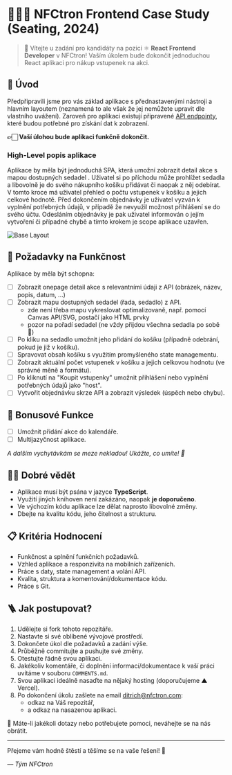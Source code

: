 # 🧑🏻‍🚀 NFCtron Frontend Case Study (Seating, 2024)

> 👋 Vítejte u zadání pro kandidáty na pozici ⚛️ **React Frontend Developer** v NFCtron! Vaším úkolem bude
> dokončit jednoduchou React aplikaci pro nákup vstupenek na akci.

## 🎯 Úvod

Předpřipravili jsme pro vás základ aplikace s přednastavenými nástroji a hlavním layoutem (neznamená to ale však že jej nemůžete upravit dle vlastního uvážení).
Zaroveň pro aplikaci existují připravené [API endpointy](./API.md), které budou potřebné pro získání dat k zobrazení.

**👉🏻 Vaší úlohou bude aplikaci funkčně dokončit.**

### High-Level popis aplikace

Aplikace by měla být jednoduchá SPA, která umožní zobrazit detail akce s mapou dostupných sedadel .
Uživatel si po příchodu může prohlížet sedadla a libovolně je do svého nákupního košíku přidávat či naopak z něj odebírat.
V tomto kroce má uživatel přehled o počtu vstupenek v košíku a jejich celkové hodnotě.
Před dokončením objednávky je uživatel vyzván k vyplnění potřebných údajů, v případě že nevyužil možnost přihlášení se do svého účtu.
Odesláním objednávky je pak uživatel informován o jejím vytvoření či případné chybě a tímto krokem je scope aplikace uzavřen.

![Base Layout](./base-layout.png)

## 🌱 Požadavky na Funkčnost

Aplikace by měla být schopna:

- [ ] Zobrazit onepage detail akce s relevantními údaji z API (obrázek, název, popis, datum, ...)
- [ ] Zobrazit mapu dostupných sedadel (řada, sedadlo) z API.
  - zde není třeba mapu vykreslovat optimalizovaně, např. pomocí Canvas API/SVG, postačí jako HTML prvky
  - pozor na pořadí sedadel (ne vždy přijdou všechna sedadla po sobě 👀)
- [ ] Po kliku na sedadlo umožnit jeho přidání do košíku (případně odebrání, pokud je již v košíku).
- [ ] Spravovat obsah košíku s využitím promyšleného state managementu.
- [ ] Zobrazit aktuální počet vstupenek v košíku a jejich celkovou hodnotu (ve správné měně a formátu).
- [ ] Po kliknutí na "Koupit vstupenky" umožnit přihlášení nebo vyplnění potřebných údajů jako "host".
- [ ] Vytvořit objednávku skrze API a zobrazit výsledek (úspěch nebo chybu).

## 🌟 Bonusové Funkce

- [ ] Umožnit přidání akce do kalendáře.
- [ ] Multijazyčnost aplikace.

_A dalším vychytávkám se meze nekladou! Ukážte, co umíte! 💫_

## ☝🏻 Dobré vědět

- Aplikace musí být psána v jazyce **TypeScript**.
- Využití jiných knihoven není zakázáno, naopak **je doporučeno**.
- Ve výchozím kódu aplikace lze dělat naprosto libovolné změny.
- Dbejte na kvalitu kódu, jeho čitelnost a strukturu.

## 📋 Kritéria Hodnocení

- Funkčnost a splnění funkčních požadavků.
- Vzhled aplikace a responzivita na mobilních zařízeních.
- Práce s daty, state management a volání API.
- Kvalita, struktura a komentování/dokumentace kódu.
- Práce s Git.

## 🪜 Jak postupovat?

1. Udělejte si fork tohoto repozitáře.
2. Nastavte si své oblíbené vývojové prostředí.
3. Dokončete úkol dle požadavků a zadání výše.
4. Průběžně commitujte a pushujte své změny.
5. Otestujte řádně svou aplikaci.
6. Jakékoliv komentáře, či doplnění informací/dokumentace k vaší práci uvítáme v souboru `COMMENTS.md`.
7. Svou aplikaci ideálně nasaďte na nějaký hosting (doporučujeme ▲ Vercel).
8. Po dokončení úkolu zašlete na email [ditrich@nfctron.com](mailto:ditrich@nfctron.com):
   - odkaz na Váš repozitář,
   - a odkaz na nasazenou aplikaci.

📧 Máte-li jakékoli dotazy nebo potřebujete pomoci, neváhejte se na nás obrátit.

---

Přejeme vám hodně štěstí a těšíme se na vaše řešení! 🌟

_–– Tým NFCtron_
